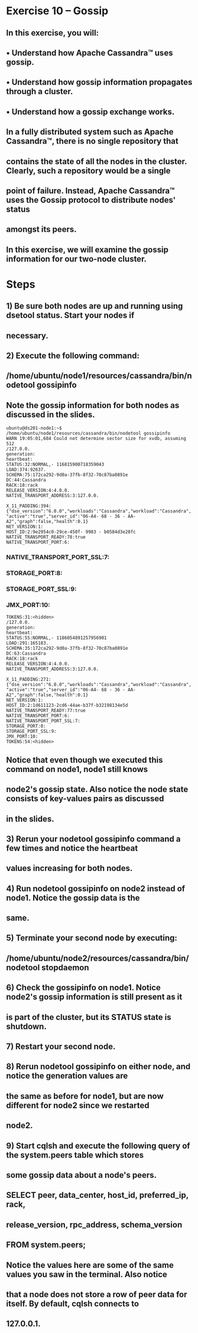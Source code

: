 # Exercise 10 – Gossip

## In this exercise, you will:

## • Understand how Apache Cassandra™ uses gossip.

## • Understand how gossip information propagates through a cluster.

## • Understand how a gossip exchange works.

## In a fully distributed system such as Apache Cassandra™, there is no single repository that

## contains the state of all the nodes in the cluster. Clearly, such a repository would be a single

## point of failure. Instead, Apache Cassandra™ uses the Gossip protocol to distribute nodes' status

## amongst its peers.

## In this exercise, we will examine the gossip information for our two-node cluster.

# Steps

## 1) Be sure both nodes are up and running using dsetool status. Start your nodes if

## necessary.

## 2) Execute the following command:

## /home/ubuntu/node1/resources/cassandra/bin/nodetool gossipinfo

## Note the gossip information for both nodes as discussed in the slides.

```
ubuntu@ds201-node1:~$ /home/ubuntu/node1/resources/cassandra/bin/nodetool gossipinfo
WARN 19:05:01,684 Could not determine sector size for xvdb, assuming 512
/127.0.0.
generation:
heartbeat:
STATUS:32:NORMAL,- 116815900718359043
LOAD:374:92637.
SCHEMA:75:172ca292-9d0a-37fb-8f32-70c87ba0891e
DC:44:Cassandra
RACK:18:rack
RELEASE_VERSION:4:4.0.0.
NATIVE_TRANSPORT_ADDRESS:3:127.0.0.
```
```
X_11_PADDING:394:{"dse_version":"6.0.0","workloads":"Cassandra","workload":"Cassandra",
"active":"true","server_id":"06-A4- 68 - 36 - AA-A2","graph":false,"health":0.1}
NET_VERSION:1:
HOST_ID:2:9e2954c0-29ce-450f- 9983 - b0584d3e28fc
NATIVE_TRANSPORT_READY:78:true
NATIVE_TRANSPORT_PORT:6:
```

### NATIVE_TRANSPORT_PORT_SSL:7:

### STORAGE_PORT:8:

### STORAGE_PORT_SSL:9:

### JMX_PORT:10:

```
TOKENS:31:<hidden>
/127.0.0.
generation:
heartbeat:
STATUS:55:NORMAL,- 1186054891257956901
LOAD:291:165183.
SCHEMA:35:172ca292-9d0a-37fb-8f32-70c87ba0891e
DC:63:Cassandra
RACK:18:rack
RELEASE_VERSION:4:4.0.0.
NATIVE_TRANSPORT_ADDRESS:3:127.0.0.
```
```
X_11_PADDING:271:{"dse_version":"6.0.0","workloads":"Cassandra","workload":"Cassandra",
"active":"true","server_id":"06-A4- 68 - 36 - AA-A2","graph":false,"health":0.1}
NET_VERSION:1:
HOST_ID:2:1d611123-2cd6-44ae-b37f-b32198134e5d
NATIVE_TRANSPORT_READY:77:true
NATIVE_TRANSPORT_PORT:6:
NATIVE_TRANSPORT_PORT_SSL:7:
STORAGE_PORT:8:
STORAGE_PORT_SSL:9:
JMX_PORT:10:
TOKENS:54:<hidden>
```
## Notice that even though we executed this command on node1, node1 still knows

## node2's gossip state. Also notice the node state consists of key-values pairs as discussed

## in the slides.

## 3) Rerun your nodetool gossipinfo command a few times and notice the heartbeat

## values increasing for both nodes.

## 4) Run nodetool gossipinfo on node2 instead of node1. Notice the gossip data is the

## same.

## 5) Terminate your second node by executing:

## /home/ubuntu/node2/resources/cassandra/bin/nodetool stopdaemon

## 6) Check the gossipinfo on node1. Notice node2's gossip information is still present as it

## is part of the cluster, but its STATUS state is shutdown.

## 7) Restart your second node.

## 8) Rerun nodetool gossipinfo on either node, and notice the generation values are

## the same as before for node1, but are now different for node2 since we restarted

## node2.


## 9) Start cqlsh and execute the following query of the system.peers table which stores

## some gossip data about a node's peers.

## SELECT peer, data_center, host_id, preferred_ip, rack,

## release_version, rpc_address, schema_version

## FROM system.peers;

## Notice the values here are some of the same values you saw in the terminal. Also notice

## that a node does not store a row of peer data for itself. By default, cqlsh connects to

## 127.0.0.1.


